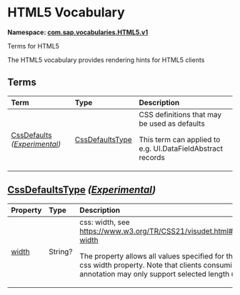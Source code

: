 # HTML5 Vocabulary
**Namespace: [com.sap.vocabularies.HTML5.v1](HTML5.xml)**

Terms for HTML5

The HTML5 vocabulary provides rendering hints for HTML5 clients


## Terms

Term|Type|Description
:---|:---|:----------
[CssDefaults](HTML5.xml#L39) *([Experimental](Common.md#Experimental))*|[CssDefaultsType](#CssDefaultsType)|<a name="CssDefaults"></a>CSS definitions that may be used as defaults<p>This term can applied to e.g. UI.DataFieldAbstract records</p>

## <a name="CssDefaultsType"></a>[CssDefaultsType](HTML5.xml#L45) *([Experimental](Common.md#Experimental))*


Property|Type|Description
:-------|:---|:----------
[width](HTML5.xml#L47)|String?|css: width, see https://www.w3.org/TR/CSS21/visudet.html#propdef-width<p>The property allows all values specified for the original css width property. Note that clients consuming this annotation may only support selected length units.</p>
